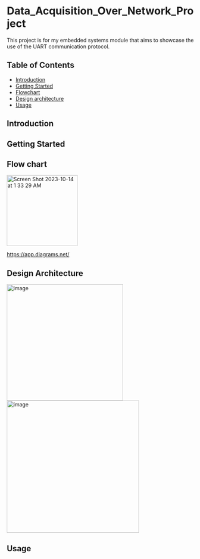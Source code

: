 # Data_Acquisition_Over_Network_Project
This project is for my embedded systems module that aims to showcase the use of the UART communication protocol. 

## Table of Contents

- [Introduction](#introduction)
- [Getting Started](#getting-started)
- [Flowchart](#flow-chart)
- [Design architecture](#design-architecture )
- [Usage](#usage)


## Introduction

## Getting Started

## Flow chart


<img width="190" alt="Screen Shot 2023-10-14 at 1 33 29 AM" src="https://github.com/Fatimaaax/Data_Acquisition_Over_Network_Project/assets/80466055/ad866b8a-6b13-4971-a8f4-5b29e88eb9c5">

https://app.diagrams.net/ 



## Design Architecture 


<img width="312" alt="image" src="https://github.com/Fatimaaax/Embedded_systems_Serial_Communication_project_1/assets/80466055/f04b5720-04f8-4337-9261-5e7917dfbe8b">

<img width="355" alt="image" src="https://github.com/Fatimaaax/Embedded_systems_Serial_Communication_project_1/assets/80466055/233c43ec-13ca-4a8f-be44-4d33e71edb13">

## Usage



